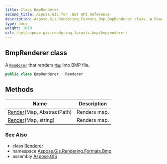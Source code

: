 ```yaml
---
title: Class BmpRenderer
second_title: Aspose.GIS for .NET API Reference
description: Aspose.Gis.Rendering.Formats.Bmp.BmpRenderer class. A Renderer that renders Map into BMP file
type: docs
weight: 1670
url: /net/aspose.gis.rendering.formats.bmp/bmprenderer/
---
```

## BmpRenderer class

A [`Renderer`](../../aspose.gis.rendering/renderer/) that renders [`Map`](../../aspose.gis.rendering/map/) into BMP file.

```csharp
public class BmpRenderer : Renderer
```

## Methods

| Name | Description |
| --- | --- |
| [Render](../../aspose.gis.rendering/renderer/render/)(Map, AbstractPath) | Renders map. |
| [Render](../../aspose.gis.rendering/renderer/render/)(Map, string) | Renders map. |

### See Also

* class [Renderer](../../aspose.gis.rendering/renderer/)
* namespace [Aspose.Gis.Rendering.Formats.Bmp](../../aspose.gis.rendering.formats.bmp/)
* assembly [Aspose.GIS](../../)


